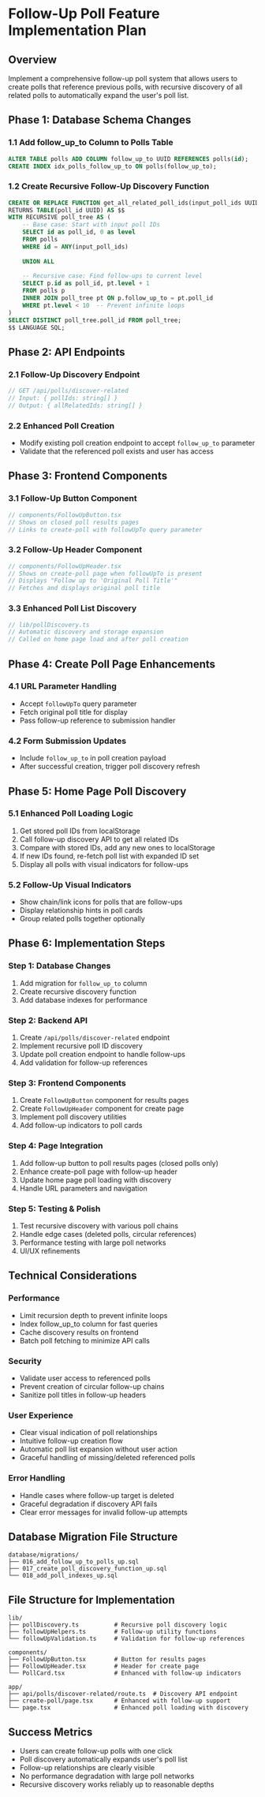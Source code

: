 # Follow-Up Poll Feature Implementation Plan

## Overview
Implement a comprehensive follow-up poll system that allows users to create polls that reference previous polls, with recursive discovery of all related polls to automatically expand the user's poll list.

## Phase 1: Database Schema Changes

### 1.1 Add follow_up_to Column to Polls Table
```sql
ALTER TABLE polls ADD COLUMN follow_up_to UUID REFERENCES polls(id);
CREATE INDEX idx_polls_follow_up_to ON polls(follow_up_to);
```

### 1.2 Create Recursive Follow-Up Discovery Function
```sql
CREATE OR REPLACE FUNCTION get_all_related_poll_ids(input_poll_ids UUID[])
RETURNS TABLE(poll_id UUID) AS $$
WITH RECURSIVE poll_tree AS (
    -- Base case: Start with input poll IDs
    SELECT id as poll_id, 0 as level
    FROM polls 
    WHERE id = ANY(input_poll_ids)
    
    UNION ALL
    
    -- Recursive case: Find follow-ups to current level
    SELECT p.id as poll_id, pt.level + 1
    FROM polls p
    INNER JOIN poll_tree pt ON p.follow_up_to = pt.poll_id
    WHERE pt.level < 10  -- Prevent infinite loops
)
SELECT DISTINCT poll_tree.poll_id FROM poll_tree;
$$ LANGUAGE SQL;
```

## Phase 2: API Endpoints

### 2.1 Follow-Up Discovery Endpoint
```typescript
// GET /api/polls/discover-related
// Input: { pollIds: string[] }
// Output: { allRelatedIds: string[] }
```

### 2.2 Enhanced Poll Creation
- Modify existing poll creation endpoint to accept `follow_up_to` parameter
- Validate that the referenced poll exists and user has access

## Phase 3: Frontend Components

### 3.1 Follow-Up Button Component
```typescript
// components/FollowUpButton.tsx
// Shows on closed poll results pages
// Links to create-poll with followUpTo query parameter
```

### 3.2 Follow-Up Header Component
```typescript
// components/FollowUpHeader.tsx
// Shows on create-poll page when followUpTo is present
// Displays "Follow up to 'Original Poll Title'"
// Fetches and displays original poll title
```

### 3.3 Enhanced Poll List Discovery
```typescript
// lib/pollDiscovery.ts
// Automatic discovery and storage expansion
// Called on home page load and after poll creation
```

## Phase 4: Create Poll Page Enhancements

### 4.1 URL Parameter Handling
- Accept `followUpTo` query parameter
- Fetch original poll title for display
- Pass follow-up reference to submission handler

### 4.2 Form Submission Updates
- Include `follow_up_to` in poll creation payload
- After successful creation, trigger poll discovery refresh

## Phase 5: Home Page Poll Discovery

### 5.1 Enhanced Poll Loading Logic
1. Get stored poll IDs from localStorage
2. Call follow-up discovery API to get all related IDs
3. Compare with stored IDs, add any new ones to localStorage
4. If new IDs found, re-fetch poll list with expanded ID set
5. Display all polls with visual indicators for follow-ups

### 5.2 Follow-Up Visual Indicators
- Show chain/link icons for polls that are follow-ups
- Display relationship hints in poll cards
- Group related polls together optionally

## Phase 6: Implementation Steps

### Step 1: Database Changes
1. Add migration for `follow_up_to` column
2. Create recursive discovery function
3. Add database indexes for performance

### Step 2: Backend API
1. Create `/api/polls/discover-related` endpoint
2. Implement recursive poll ID discovery
3. Update poll creation endpoint to handle follow-ups
4. Add validation for follow-up references

### Step 3: Frontend Components
1. Create `FollowUpButton` component for results pages
2. Create `FollowUpHeader` component for create page
3. Implement poll discovery utilities
4. Add follow-up indicators to poll cards

### Step 4: Page Integration
1. Add follow-up button to poll results pages (closed polls only)
2. Enhance create-poll page with follow-up header
3. Update home page poll loading with discovery
4. Handle URL parameters and navigation

### Step 5: Testing & Polish
1. Test recursive discovery with various poll chains
2. Handle edge cases (deleted polls, circular references)
3. Performance testing with large poll networks
4. UI/UX refinements

## Technical Considerations

### Performance
- Limit recursion depth to prevent infinite loops
- Index follow_up_to column for fast queries
- Cache discovery results on frontend
- Batch poll fetching to minimize API calls

### Security
- Validate user access to referenced polls
- Prevent creation of circular follow-up chains
- Sanitize poll titles in follow-up headers

### User Experience
- Clear visual indication of poll relationships
- Intuitive follow-up creation flow
- Automatic poll list expansion without user action
- Graceful handling of missing/deleted referenced polls

### Error Handling
- Handle cases where follow-up target is deleted
- Graceful degradation if discovery API fails
- Clear error messages for invalid follow-up attempts

## Database Migration File Structure
```
database/migrations/
├── 016_add_follow_up_to_polls_up.sql
├── 017_create_poll_discovery_function_up.sql
└── 018_add_poll_indexes_up.sql
```

## File Structure for Implementation
```
lib/
├── pollDiscovery.ts          # Recursive poll discovery logic
├── followUpHelpers.ts        # Follow-up utility functions
└── followUpValidation.ts     # Validation for follow-up references

components/
├── FollowUpButton.tsx        # Button for results pages
├── FollowUpHeader.tsx        # Header for create page
└── PollCard.tsx              # Enhanced with follow-up indicators

app/
├── api/polls/discover-related/route.ts  # Discovery API endpoint
├── create-poll/page.tsx      # Enhanced with follow-up support
└── page.tsx                  # Enhanced poll loading with discovery
```

## Success Metrics
- Users can create follow-up polls with one click
- Poll discovery automatically expands user's poll list
- Follow-up relationships are clearly visible
- No performance degradation with large poll networks
- Recursive discovery works reliably up to reasonable depths